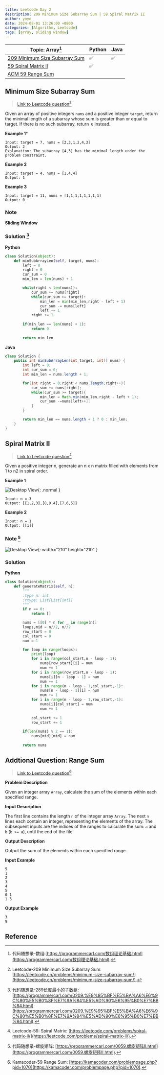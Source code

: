 ```yaml
---
title: Leetcode Day 2
description: 209 Minimum Size Subarray Sum | 59 Spiral Matrix II
author: yoyo
date: 2024-08-01 13:26:00 +0800
categories: [Algorithm, Leetcode]
tags: [array, sliding window]
---
```

| **Topic**: Array[^dmsxl]                                    |   Python   |   Java     |
|-------------------------------------------------------------|------------|------------|
| [209 Minimum Size Subarray Sum](#minimum-size-subarray-sum) |✅          |✅         |
| [59 Spiral Matrix II](#spiral-matrix-ii)                    |✅          |            |
| [ACM 59 Range Sum](#addtional-question:-range-sum)         |            |            |

## Minimum Size Subarray Sum

> [Link to Leetcode question](https://leetcode.com/problems/minimum-size-subarray-sum/)[^msss]

Given an array of positive integers `nums` and a positive integer `target`, return the minimal length of a 
subarray whose sum is greater than or equal to target. If there is no such subarray, return` 0` instead.

**Example 1***
```
Input: target = 7, nums = [2,3,1,2,4,3]
Output: 2
Explanation: The subarray [4,3] has the minimal length under the problem constraint.
```

**Example 2**
```
Input: target = 4, nums = [1,4,4]
Output: 1
```

**Example 3**
```
Input: target = 11, nums = [1,1,1,1,1,1,1,1]
Output: 0
```

### Note 
**Sliding Window**



### Solution [^bsssSolution]

**Python**
```python
class Solution(object):
    def minSubArrayLen(self, target, nums):
        left = 0
        right = 0
        cur_sum = 0
        min_len = len(nums) + 1

        while(right < len(nums)):
            cur_sum += nums[right]
            while(cur_sum >= target):
                min_len = min(min_len,right - left + 1)
                cur_sum -= nums[left]
                left += 1
            right += 1
        
        if(min_len == len(nums) + 1):
            return 0
        
        return min_len
```

**Java**

```java
class Solution {
    public int minSubArrayLen(int target, int[] nums) {
        int left = 0;
        int cur_sum = 0;
        int min_len = nums.length + 1;

        for(int right = 0;right < nums.length;right++){
            cur_sum += nums[right];
            while(cur_sum >= target){
                min_len = Math.min(min_len,right - left + 1);
                cur_sum -=nums[left++];
            }
        }

        return min_len == nums.length + 1 ? 0 : min_len;
    }
}
```

## Spiral Matrix II

> [Link to Leetcode question](https://leetcode.com/problems/spiral-matrix-ii/)[^smii]

Given a positive integer n, generate an n x n matrix filled with elements from 1 to n2 in spiral order.

**Example 1**

![Desktop View](/assets/image//leetcode-day2-1.jpg){: .normal }

```
Input: n = 3
Output: [[1,2,3],[8,9,4],[7,6,5]]
```

**Example 2**
```
Input: n = 1
Output: [[1]]
```

### Note [^smiiSolution]
![Desktop View](/assets/image/leetcode-day2-2.jpg){: width="210" height="210" }


### Solution

**Python**

```python
class Solution(object):
    def generateMatrix(self, n):
        """
        :type n: int
        :rtype: List[List[int]]
        """
        if n == 0:
            return []

        nums = [[0] * n for _ in range(n)]
        loops,mid = n//2, n//2
        row_start = 0
        col_start = 0
        num = 1

        for loop in range(loops):
            print(loop)
            for i in range(col_start,n - loop - 1):
                nums[row_start][i] = num
                num += 1
            for i in range(row_start,n - loop - 1):
                nums[i][n - loop - 1] = num
                num += 1
            for i in range(n - loop - 1,col_start,-1):
                nums[n - loop - 1][i] = num
                num += 1
            for i in range(n - loop - 1,row_start,-1):
                nums[i][col_start] = num
                num += 1
            
            col_start += 1
            row_start += 1
            
        if(len(nums) % 2 == 1):
            nums[mid][mid] = num
        
        return nums
```

## Addtional Question: Range Sum

> [Link to Leetcode question](https://kamacoder.com/problempage.php?pid=1070)[^rs]

**Problem Description**

Given an integer array `Array`, calculate the sum of the elements within each specified range.

**Input Description**

The first line contains the length `n` of the integer array `Array`. The next `n` lines each contain an integer, representing the elements of the array. The subsequent inputs are the indices of the ranges to calculate the sum: `a` and `b` (`b >= a`), until the end of the file.

**Output Description**

Output the sum of the elements within each specified range.

**Input Example**

```
5
1
2
3
4
5
0 1
1 3
```

**Output Example**

```
3
9
```       

## Reference
[^dmsxl]:代码随想录-数组:[https://programmercarl.com/数组理论基础.html](https://programmercarl.com/数组理论基础.html).
[^msss]:Leetcode-209 Minimum Size Subarray Sum: [https://leetcode.cn/problems/minimum-size-subarray-sum/](https://leetcode.cn/problems/minimum-size-subarray-sum/).
[^bsssSolution]:代码随想录-289长度最小的子数组: [https://programmercarl.com/0209.%E9%95%BF%E5%BA%A6%E6%9C%80%E5%B0%8F%E7%9A%84%E5%AD%90%E6%95%B0%E7%BB%84.html](https://programmercarl.com/0209.%E9%95%BF%E5%BA%A6%E6%9C%80%E5%B0%8F%E7%9A%84%E5%AD%90%E6%95%B0%E7%BB%84.html).
[^smii]:Leetcode-59: Spiral Matrix: [https://leetcode.com/problems/spiral-matrix-ii/](https://leetcode.com/problems/spiral-matrix-ii/).
[^smiiSolution]:代码随想录-螺旋矩阵: [https://programmercarl.com/0059.螺旋矩阵II.html](https://programmercarl.com/0059.螺旋矩阵II.html).
[^slideWindowVideo]:Sliding Window Video (Bilibili, CN): https://www.bilibili.com/video/BV1tZ4y1q7XE/.
[^rs]:Kamacoder-59 Range Sum: [https://kamacoder.com/problempage.php?pid=1070](https://kamacoder.com/problempage.php?pid=1070).
